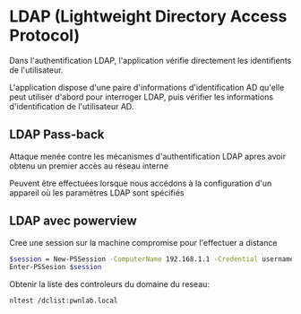 # LDAP (Lightweight Directory Access Protocol)
Dans l'authentification LDAP, l'application vérifie directement les identifients de l'utilisateur. 

L'application dispose d'une paire d'informations d'identification AD qu'elle peut utiliser d'abord pour interroger LDAP, puis vérifier les informations d'identification de l'utilisateur AD.

## LDAP Pass-back 
Attaque menée contre les mécanismes d'authentification LDAP apres avoir obtenu un premier accès au réseau interne

Peuvent être effectuées lorsque nous accédons à la configuration d'un appareil où les paramètres LDAP sont spécifiés


## LDAP avec powerview

Cree une session sur la machine compromise pour l'effectuer a distance

```sh
$session = New-PSSession -ComputerName 192.168.1.1 -Credential username
Enter-PSSesion $session
```

Obtenir la liste des controleurs du domaine du reseau:

```sh
nltest /dclist:pwnlab.local
```